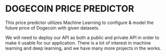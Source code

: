 # DOGECOIN PRICE PREDICTOR


This price predictor utilizes Machine Learning to configure & model the future price of Dogecoin with given datasets.

We will need to deploy our API as both a public and private API in order to make it usable for our application. There is a lot of interest in machine learning and deep learning, and we have many more projects in the works. 

